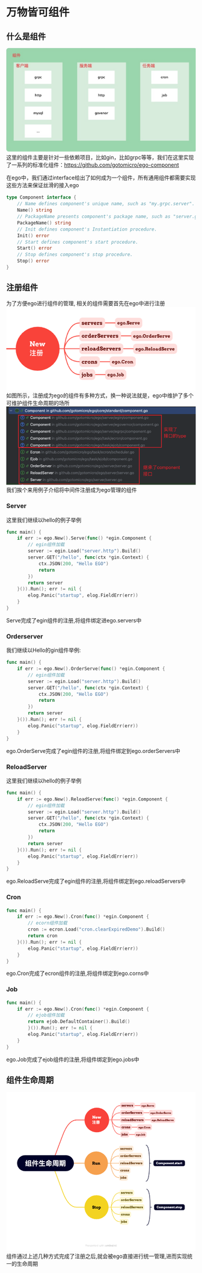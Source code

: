 # 万物皆可组件
## 什么是组件
![component-examples.png](../../images/component-examples.png)
这里的组件主要是针对一些依赖项目，比如gin，比如grpc等等，我们在这里实现了一系列的标准化组件：https://github.com/gotomicro/ego-component

在ego中，我们通过interface给出了如何成为一个组件，所有通用组件都需要实现这些方法来保证丝滑的接入ego
```go
type Component interface {
    // Name defines component's unique name, such as "my.grpc.server".
    Name() string
    // PackageName presents component's package name, such as "server.grpc".
    PackageName() string
    // Init defines component's Instantiation procedure.
    Init() error
    // Start defines component's start procedure.
    Start() error
    // Stop defines component's stop procedure.
    Stop() error
}
```

## 注册组件
为了方便ego进行组件的管理, 相关的组件需要首先在ego中进行注册
![component-register.png](../../images/component-register.png)
如图所示，注册成为ego的组件有多种方式，换一种说法就是，ego中维护了多个可维护组件生命周期的场所
![component-type.png](../../images/component-type.png)
我们挨个来用例子介绍将中间件注册成为ego管理的组件

### Server
这里我们继续以hello的例子举例
```go
func main() {
    if err := ego.New().Serve(func() *egin.Component {
        // egin组件加载
        server := egin.Load("server.http").Build()
        server.GET("/hello", func(ctx *gin.Context) {
            ctx.JSON(200, "Hello EGO")
            return
        })
        return server
    }()).Run(); err != nil {
        elog.Panic("startup", elog.FieldErr(err))
    }
}
```

Serve完成了egin组件的注册,将组件绑定进ego.servers中
### Orderserver
我们继续以Hello的gin组件举例:
```go
func main() {
    if err := ego.New().OrderServe(func() *egin.Component {
        // egin组件加载
        server := egin.Load("server.http").Build()
        server.GET("/hello", func(ctx *gin.Context) {
            ctx.JSON(200, "Hello EGO")
            return
        })
        return server
    }()).Run(); err != nil {
        elog.Panic("startup", elog.FieldErr(err))
    }
}
```
ego.OrderServe完成了egin组件的注册,将组件绑定到ego.orderServers中
### ReloadServer
这里我们继续以hello的例子举例
```go
func main() {
    if err := ego.New().ReloadServe(func() *egin.Component {
        // egin组件加载
        server := egin.Load("server.http").Build()
        server.GET("/hello", func(ctx *gin.Context) {
            ctx.JSON(200, "Hello EGO")
            return
        })
        return server
    }()).Run(); err != nil {
        elog.Panic("startup", elog.FieldErr(err))
    }
}
```

ego.ReloadServe完成了egin组件的注册,将组件绑定到ego.reloadServers中
### Cron
```go
func main() {
    if err := ego.New().Cron(func() *egin.Component {
        // ecorn组件加载
        cron := ecron.Load("cron.clearExpiredDemo").Build()
        return cron
    }()).Run(); err != nil {
        elog.Panic("startup", elog.FieldErr(err))
    }
}
```

ego.Cron完成了ecron组件的注册,将组件绑定到ego.corns中
### Job
```go
func main() {
    if err := ego.New().Cron(func() *egin.Component {
        // ejob组件加载
        return ejob.DefaultContainer().Build()
        }()).Run(); err != nil {
        elog.Panic("startup", elog.FieldErr(err))
    }
}
```


ego.Job完成了ejob组件的注册,将组件绑定到ego.jobs中
## 组件生命周期
![component-life.png](../../images/component-life.png)
组件通过上述几种方式完成了注册之后,就会被ego直接进行统一管理,进而实现统一的生命周期